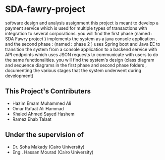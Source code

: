 # SDA-fawry-project
software design and analysis assignment
this project is meant to develop a payment service which is used for multiple types of transactions with integration to several corporations.
you will find the first phase (named : SDA Fawry project ) implements the system as a java console application .
and the second phase : (named : phase 2 ) uses Spring boot and Java EE to transition the system from a console application to a backend service with API endpoints 
which uses JSON requests to communicate with users to do the same functionalities.
you will find the system's design (class diagram and sequence diagrams in the first phase and second phase folders , 
documenting the various stages that the system underwent during development)

## This Project's Contributers

- Hazim Emam Muhammed Ali
- Omar Rafaat Ali Hammad
- Khaled Ahmed Sayed Hashem
- Ramez Ehab Talaat

## Under the supervision of

- Dr. Soha Makady (Cairo University)
- Eng . Hassan Mourad (Cairo University)
